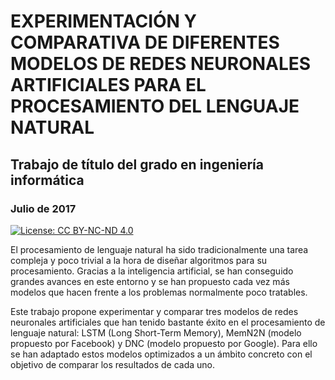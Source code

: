 # EXPERIMENTACIÓN Y COMPARATIVA DE DIFERENTES MODELOS DE REDES NEURONALES ARTIFICIALES PARA EL PROCESAMIENTO DEL LENGUAJE NATURAL
## Trabajo de título del grado en ingeniería informática
### Julio de 2017

[![License: CC BY-NC-ND 4.0](https://img.shields.io/badge/License-CC%20BY--NC--ND%204.0-lightgrey.svg)](https://creativecommons.org/licenses/by-nc-nd/4.0/)


El procesamiento de lenguaje natural ha sido tradicionalmente una tarea compleja y poco trivial a la hora de diseñar algoritmos para su procesamiento. Gracias a la inteligencia artificial, se han conseguido grandes avances en este entorno y se han propuesto cada vez más modelos que hacen frente a los problemas normalmente poco tratables.

Este trabajo propone experimentar y comparar tres modelos de redes neuronales artificiales que han tenido bastante éxito en el procesamiento de lenguaje natural: LSTM (Long Short-Term Memory), MemN2N (modelo propuesto por Facebook) y DNC (modelo propuesto por Google). Para ello se han adaptado estos modelos optimizados a un ámbito concreto con el objetivo de comparar los resultados de cada uno.
